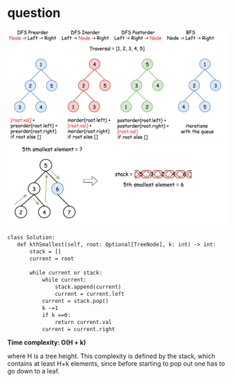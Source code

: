 # question
![img_1.png](../img_1.png)
![img.png](../img.png)
 ```
 class Solution:
    def kthSmallest(self, root: Optional[TreeNode], k: int) -> int:
        stack = []
        current = root

        while current or stack:
            while current:
                stack.append(current)
                current = current.left
            current = stack.pop()
            k -=1
            if k ==0:
                return current.val
            current = current.right
```

**Time complexity: O(H + k)**

where H is a tree height. This complexity is defined by the stack, which contains at least H+k elements, since before starting to pop out one has to go down to a leaf. 